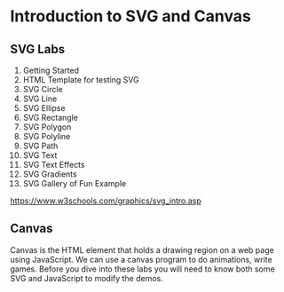 # Introduction to SVG and Canvas

## SVG Labs

1. Getting Started
2. HTML Template for testing SVG
3. SVG Circle
4. SVG Line
5. SVG Ellipse
6. SVG Rectangle
7. SVG Polygon
8. SVG Polyline
9. SVG Path
10. SVG Text
11. SVG Text Effects
12. SVG Gradients
13. SVG Gallery of Fun Example

https://www.w3schools.com/graphics/svg_intro.asp

## Canvas
Canvas is the HTML element that holds a drawing region on a web page using JavaScript.  We can use a canvas program to do animations, write games.  Before you dive into these labs
you will need to know both some SVG and JavaScript to modify the demos.

